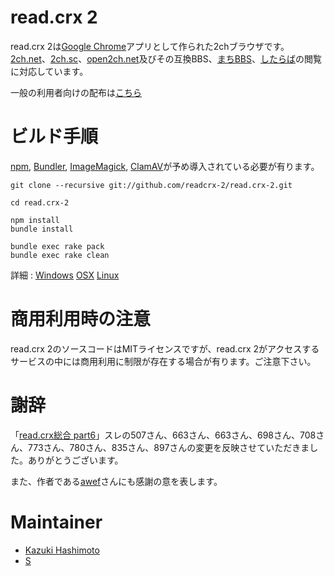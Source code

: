 # read.crx 2
read.crx 2は[Google Chrome][chrome]アプリとして作られた2chブラウザです。
[2ch.net][2ch.net]、[2ch.sc][2ch.sc]、[open2ch.net][open2ch.net]及びその互換BBS、[まちBBS][machi]、[したらば][jbbs]の閲覧に対応しています。

一般の利用者向けの配布は[こちら](http://readcrx-2.github.io/read.crx-2/)

# ビルド手順
[npm][npm], [Bundler][bundler], [ImageMagick][imagemagick], [ClamAV][clamav]が予め導入されている必要が有ります。

    git clone --recursive git://github.com/readcrx-2/read.crx-2.git

    cd read.crx-2

    npm install
    bundle install

    bundle exec rake pack
    bundle exec rake clean

詳細 : [Windows][winbuild]  [OSX][osxbuild]  [Linux][linuxbuild]

# 商用利用時の注意
read.crx 2のソースコードはMITライセンスですが、read.crx 2がアクセスするサービスの中には商用利用に制限が存在する場合が有ります。ご注意下さい。

# 謝辞
「[read.crx総合 part6](http://jbbs.shitaraba.net/bbs/read.cgi/computer/42710/1418134797/)」スレの507さん、663さん、663さん、698さん、708さん、773さん、780さん、835さん、897さんの変更を反映させていただきました。ありがとうございます。

また、作者である[awef](https://github.com/awef)さんにも感謝の意を表します。

# Maintainer
* [Kazuki Hashimoto](https://github.com/eru)
* [S](https://github.com/S--Minecraft)

[2ch.net]: http://www.2ch.net/
[2ch.sc]: http://2ch.sc/
[open2ch.net]: http://open2ch.net/
[bundler]: http://gembundler.com/
[chrome]: https://www.google.com/chrome
[clamav]: http://www.clamav.net/
[imagemagick]: http://www.imagemagick.org/
[jbbs]: http://rentalbbs.livedoor.com/
[machi]: http://www.machi.to/
[npm]: https://npmjs.org/
[winbuild]: https://github.com/readcrx-2/read.crx-2/wiki/Windows%E3%81%A7%E3%81%AE%E3%83%93%E3%83%AB%E3%83%89%E6%96%B9%E6%B3%95
[osxbuild]: https://github.com/readcrx-2/read.crx-2/wiki/OSX%E3%81%A7%E3%81%AE%E3%83%93%E3%83%AB%E3%83%89%E6%96%B9%E6%B3%95
[linuxbuild]: https://github.com/readcrx-2/read.crx-2/wiki/Linux%E3%81%A7%E3%81%AE%E3%83%93%E3%83%AB%E3%83%89%E6%96%B9%E6%B3%95
